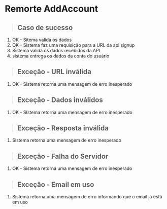 # Remorte AddAccount

> ## Caso de sucesso 
1. OK - Sitema valida os dados
2. OK - Sistema faz uma requisição para a URL da api signup
3. Sistema valida os dados recebidos da API
4. sistema entrega os dados da conta do usuário

> ## Exceção - URL inválida
1. OK - Sistema retorna uma mensagem de erro inesperado 

> ## Exceção - Dados inválidos
1. OK - SIstema retorna uma mensagem de erro inesperado

> ## Exceção - Resposta inválida
1. Sistema retorna uma mensagem de erro inesperado

> ## Exceção - Falha do Servidor
1. OK - Sistema retorna uma mensagem de erro inesperado

> ## Exceção - Email em uso
1. Sistema retorna uma mensagem de erro informando que o email já está em uso 